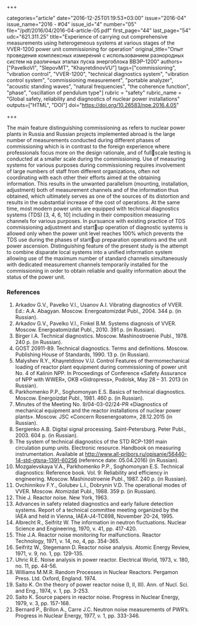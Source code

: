 +++

categories="article"
date="2016-12-25T01:19:53+03:00"
issue="2016-04"
issue_name="2016 - #04"
issue_id="4"
number="05"
file="/pdf/2016/04/2016-04-article-05.pdf"
first_page="44"
last_page="54"
udc="621.311.25"
title="Experience of carrying out comprehensive measurements using heterogeneous systems at various stages of the VVER-1200 power unit commissioning for operation"
original_title="Опыт проведения комплексных измерений с использованием разнородных систем на различных этапах пуска энергоблока ВВЭР-1200"
authors=["PavelkoVI", "SlepovMT", "KhayretdinovVU"]
tags=["commissioning", "vibration control", "VVER-1200", "technical diagnostics system", "vibration control system", "commissioning measurement", "portable analyzer", "acoustic standing waves", "natural frequencies", "the coherence function", "phase", "oscillation of pendulum type"]
rubric = "safety"
rubric_name = "Global safety, reliability and diagnostics of nuclear power installations"
outputs=["HTML", "DOI"]
doi="https://doi.org/10.26583/npe.2016.4.05"

+++

The main feature distinguishing commissioning as refers to nuclear power plants in
Russia and Russian projects implemented abroad is the large number of measurements
conducted during different phases of commissioning which is in contrast to the foreign
experience where professionals focus more on the design rationale, and of fullscale
testing is conducted at a smaller scale during the commissioning. Use of measuring
systems for various purposes during commissioning requires involvement of large
numbers of staff from different organizations, often not coordinating with each other
their efforts aimed at the obtaining information. This results in the unwanted parallelism
(mounting, installation, adjustment) both of measurement channels and of the
information thus obtained, which ultimately serves as one of the sources of its distortion
and results in the substantial increase of the cost of operations. At the same time, most
modern power units are equipped with technical diagnostics systems (TDS) [3, 4, 6, 10]
including in their composition measuring channels for various purposes. In pursuance
with existing practice of TDS commissioning adjustment and startup operation of
diagnostic systems is allowed only when the power unit level reaches 100% which
prevents the TDS use during the phases of startup preparation operations and the unit
power ascension. Distinguishing feature of the present study is the attempt to combine
disparate local systems into a unified information system allowing use of the maximum
number of standard channels simultaneously with dedicated measurement channels
temporarily installed for the commissioning in order to obtain reliable and quality
information about the status of the power unit.

### References

1. Arkadov G.V., Pavelko V.I., Usanov A.I. Vibrating diagnostics of VVER. Ed.: A.A. Abagyan. Moscow. Energoatomizdat Publ., 2004. 344 p. (in Russian).
2. Arkadov G.V., Pavelko V.I., Finkel B.M. Systems diagnosis of VVER. Moscow. Energoatomizdat Publ., 2010. 391 p. (in Russian).
3. Birger I.A. Technical diagnostics. Moscow. Mashinostroenie Publ., 1978. 240 p. (in Russian).
4. GOST 20911-89. Technical diagnostics. Terms and definitions. Moscow. Publishing House of Standards, 1990. 13 p. (in Russian).
5. Malyshev R.Y., Khayretdinov V.U. Control Features of thermomechanical loading of reactor plant equipment during commissioning of power unit No. 4 of Kalinin NPP. In Proceedings of Conference «Safety Assurance of NPP with WWER», OKB «Gidropress», Podolsk, May 28 – 31. 2013 (in Russian).
6. Parkhomenko P.P., Soghomonyan E.S. Basics of technical diagnostics. Moscow. Energoizdat Publ., 1981. 460 p. (in Russian).
7. Minutes of the Meeting No. 9/04-03-02/24-PR «Diagnostics of mechanical equipment and the reactor installations of nuclear power plants». Moscow. JSC «Concern Rosenergoatom», 28.12.2015 (in Russian).
8. Sergienko A.B. Digital signal processing. Saint-Petersburg. Peter Publ., 2003. 604 p. (in Russian).
9. The system of technical diagnostics of the STD RCP-1391 main circulation pump units. Electronic resource. Handbook on measuring instrumentation. Available at http://www.all-pribors.ru/opisanie/56440-14-std-gtsna-1391-60256 (reference date: 05.04.2016) (in Russian).
10. Mozgalevskaya V.A., Parkhomenko P.P., Soghomonyan E.S. Technical diagnostics: Reference book. Vol. 9: Reliability and efficiency in engineering. Moscow. Mashinostroenie Publ., 1987. 240 p. (in Russian).
11. Ovchinnikov F.Y., Golubev L.I., Dobrynin V.D. The operational modes of VVER. Moscow. Atomizdat Publ., 1988. 359 p. (in Russian).
12. Thie J. Reactor noise. New York, 1963.
13. Advances in safety related diagnostics and early failure detection systems. Report of a technical committee meeting organized by the IAEA and held in Vienna, IAEA-J4-TC698, November 20-24, 1995.
14. Albrecht R., Seifritz W. The information in neutron fluctuations. Nuclear Science and Engineering, 1970, v. 41, pp. 417-420.
15. Thie J.A. Reactor noise monitoring for malfunctions. Reactor Technology, 1971, v. 14, no, 4, pp. 354-365.
16. Seifritz W., Stegemann D. Reactor noise analysis. Atomic Energy Review, 1971, v. 9, no. 1, pp. 129-135.
17. Uhric R.E. Noise analysis in power reactor. Electrical World, 1973, v. 180, no. 11, pp. 44-56.
18. Williams M.M.R. Random Processes in Nuclear Reactors. Pergamon Press. Ltd. Oxford, England. 1974.
19. Saito K. On the theory of power reactor noise (I, II, III). Ann. of Nucl. Sci. and Eng., 1974, v. 1, pp. 3-253.
20. Saito K. Source papers in reactor noise. Progress in Nuclear Energy, 1979, v. 3, pp. 157-168.
21. Bernard P., Brillon A., Carre J.C. Neutron noise measurements of PWR’s. Progress in Nuclear Energy, 1977, v. 1, pp. 333-346.